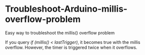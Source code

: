 # Troubleshoot-Arduino-millis-overflow-problem
Easy way to troubleshoot the millis() overflow problem

If you query *if (millis() < lastTrigger)*, it becomes true with the millis overflow. However, the timer is triggered twice when it overflows.
